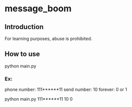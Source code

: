 # message_boom
## Introduction
For learning purposes, abuse is prohibited.
## How to use
python main.py <phone number> <send number> <forever>

### Ex: 
  phone number: 111******11
  send number: 10
  forever: 0 or 1
  
python main.py 111******11 10 0
